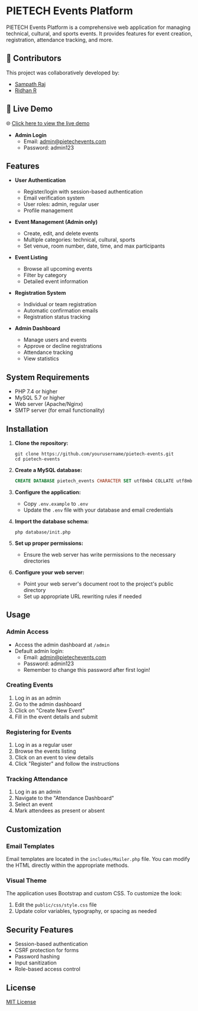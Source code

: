 # PIETECH Events Platform

PIETECH Events Platform is a comprehensive web application for managing technical, cultural, and sports events. It provides features for event creation, registration, attendance tracking, and more.

## 👥 Contributors

This project was collaboratively developed by:

- [Sampath Raj](https://github.com/sampath-raj)
- [Ridhan R](https://github.com/ridhanofficial)

## 🔗 Live Demo

🌐 [Click here to view the live demo](https://pietech-events.is-best.net/?i=1)

- **Admin Login**
  - Email: admin@pietechevents.com
  - Password: admin123


## Features

- **User Authentication**
  - Register/login with session-based authentication
  - Email verification system
  - User roles: admin, regular user
  - Profile management

- **Event Management (Admin only)**
  - Create, edit, and delete events
  - Multiple categories: technical, cultural, sports
  - Set venue, room number, date, time, and max participants

- **Event Listing**
  - Browse all upcoming events
  - Filter by category
  - Detailed event information

- **Registration System**
  - Individual or team registration
  - Automatic confirmation emails
  - Registration status tracking

- **Admin Dashboard**
  - Manage users and events
  - Approve or decline registrations
  - Attendance tracking
  - View statistics

## System Requirements

- PHP 7.4 or higher
- MySQL 5.7 or higher
- Web server (Apache/Nginx)
- SMTP server (for email functionality)

## Installation

1. **Clone the repository:**
   ```
   git clone https://github.com/yourusername/pietech-events.git
   cd pietech-events
   ```

2. **Create a MySQL database:**
   ```sql
   CREATE DATABASE pietech_events CHARACTER SET utf8mb4 COLLATE utf8mb4_general_ci;
   ```

3. **Configure the application:**
   - Copy `.env.example` to `.env`
   - Update the `.env` file with your database and email credentials

4. **Import the database schema:**
   ```
   php database/init.php
   ```

5. **Set up proper permissions:**
   - Ensure the web server has write permissions to the necessary directories

6. **Configure your web server:**
   - Point your web server's document root to the project's public directory
   - Set up appropriate URL rewriting rules if needed

## Usage

### Admin Access

- Access the admin dashboard at `/admin`
- Default admin login:
  - Email: admin@pietechevents.com
  - Password: admin123
  - Remember to change this password after first login!

### Creating Events

1. Log in as an admin
2. Go to the admin dashboard
3. Click on "Create New Event"
4. Fill in the event details and submit

### Registering for Events

1. Log in as a regular user
2. Browse the events listing
3. Click on an event to view details
4. Click "Register" and follow the instructions

### Tracking Attendance

1. Log in as an admin
2. Navigate to the "Attendance Dashboard"
3. Select an event
4. Mark attendees as present or absent

## Customization

### Email Templates

Email templates are located in the `includes/Mailer.php` file. You can modify the HTML directly within the appropriate methods.

### Visual Theme

The application uses Bootstrap and custom CSS. To customize the look:

1. Edit the `public/css/style.css` file
2. Update color variables, typography, or spacing as needed

## Security Features

- Session-based authentication
- CSRF protection for forms
- Password hashing
- Input sanitization
- Role-based access control

## License

[MIT License](LICENSE)
